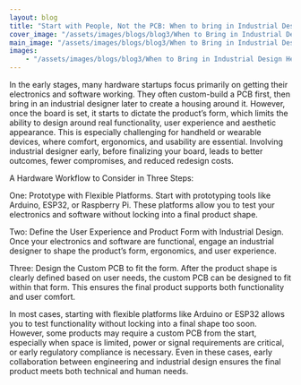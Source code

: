 ```yaml
---
layout: blog
title: "Start with People, Not the PCB: When to bring in Industrial Design help"
cover_image: "/assets/images/blogs/blog3/When to Bring in Industrial Design Help_00.jpg"
main_image: "/assets/images/blogs/blog3/When to Bring in Industrial Design Help_01.jpg"
images:
    - "/assets/images/blogs/blog3/When to Bring in Industrial Design Help_02.jpg"
---
```

In the early stages, many hardware startups focus primarily on getting their electronics and software working. They often custom-build a PCB first, then bring in an industrial designer later to create a housing around it. However, once the board is set, it starts to dictate the product’s form, which limits the ability to design around real functionality, user experience and aesthetic appearance. This is especially challenging for handheld or wearable devices, where comfort, ergonomics, and usability are essential. Involving industrial designer early, before finalizing your board, leads to better outcomes, fewer compromises, and reduced redesign costs.


A Hardware Workflow to Consider in Three Steps:

One: Prototype with Flexible Platforms. Start with prototyping tools like Arduino, ESP32, or Raspberry Pi. These platforms allow you to test your electronics and software without locking into a final product shape.

Two: Define the User Experience and Product Form with Industrial Design. Once your electronics and software are functional, engage an industrial designer to shape the product’s form, ergonomics, and user experience.

Three: Design the Custom PCB to fit the form. After the product shape is clearly defined based on user needs, the custom PCB can be designed to fit within that form. This ensures the final product supports both functionality and user comfort.

In most cases, starting with flexible platforms like Arduino or ESP32 allows you to test functionality without locking into a final shape too soon. However, some products may require a custom PCB from the start, especially when space is limited, power or signal requirements are critical, or early regulatory compliance is necessary. Even in these cases, early collaboration between engineering and industrial design ensures the final product meets both technical and human needs.
